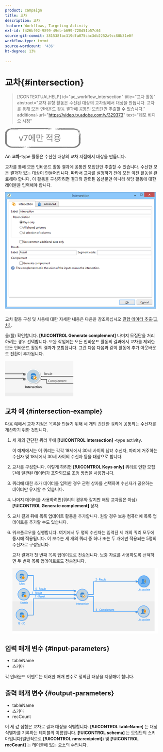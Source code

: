 ```yaml
---
product: campaign
title: 교차
description: 교차
feature: Workflows, Targeting Activity
exl-id: f426bf02-9899-49eb-b699-728d51b57c64
source-git-commit: 381538fac319dfa075cac3db2252a9cc80b31e0f
workflow-type: tm+mt
source-wordcount: '436'
ht-degree: 13%

---
```


# 교차{#intersection}

>[!CONTEXTUALHELP]
>id="ac_workflow_intersection"
>title="교차 활동"
>abstract="교차 유형 활동은 수신된 대상의 교차점에서 대상을 만듭니다. 교차를 통해 모든 인바운드 활동 결과에 공통인 모집단만 추출할 수 있습니다."
>additional-url="https://video.tv.adobe.com/v/329373" text="데모 비디오 시청"


![](../../assets/v7-only.svg)

An **교차**-type 활동은 수신한 대상의 교차 지점에서 대상을 만듭니다.

교차를 통해 모든 인바운드 활동 결과에 공통인 모집단만 추출할 수 있습니다. 수신한 모든 결과가 있는 대상이 만들어집니다. 따라서 교차를 실행하기 전에 모든 이전 활동을 완료해야 합니다. 이 활동을 구성하려면 결과와 관련된 옵션뿐만 아니라 해당 활동에 대한 레이블을 입력해야 합니다.

![](assets/s_user_segmentation_inter.png)

교차 활동 구성 및 사용에 대한 자세한 내용은 다음을 참조하십시오 [결합 데이터 추출(교차)](targeting-data.md#extracting-joint-data--intersection-).

을(를) 확인합니다. **[!UICONTROL Generate complement]** 나머지 모집단을 처리하려는 경우 선택합니다. 보완 작업에는 모든 인바운드 활동의 결과에서 교차를 제외한 모든 인바운드 활동의 결과가 포함됩니다. 그런 다음 다음과 같이 활동에 추가 아웃바운드 전환이 추가됩니다.

![](assets/s_user_segmentation_inter_compl.png)

## 교차 예 {#intersection-example}

다음 예에서 교차 지점은 목록을 만들기 위해 세 개의 간단한 쿼리에 공통되는 수신자를 계산하기 위한 것입니다.

1. 세 개의 간단한 쿼리 후에 **[!UICONTROL Intersection]** -type activity.

   이 예제에서는 이 쿼리는 각각 18세에서 30세 사이의 남녀 수신자, 파리에 거주하는 수신자 및 18세에서 30세 사이의 수신자 등을 대상으로 합니다.

1. 교차를 구성합니다. 이렇게 하려면 **[!UICONTROL Keys only]** 쿼리로 인한 모집단에 일관된 데이터가 포함되므로 조정 방법을 사용합니다.
1. 쿼리에 대한 추가 데이터를 입력한 경우 관련 상자를 선택하여 수신자가 공유하는 데이터만 유지할 수 있습니다.
1. 나머지 데이터를 사용하려면(쿼리의 경우와 같지만 해당 교차점은 아님) **[!UICONTROL Generate complement]** 상자.
1. 교차 결과 뒤에 목록 업데이트 활동을 추가합니다. 원할 경우 보충 컴퓨터에 목록 업데이트를 추가할 수도 있습니다.
1. 워크플로우를 실행합니다. 여기에서 두 명의 수신자는 입력된 세 개의 쿼리 모두에 동시에 적용됩니다. 이 보수는 세 개의 쿼리 중 하나 또는 두 개에만 적용되는 5명의 수신자로 구성됩니다.

   교차 결과가 첫 번째 목록 업데이트로 전송됩니다. 보충 자료를 사용하도록 선택하면 두 번째 목록 업데이트로도 전송됩니다.

   ![](assets/intersection_example.png)

## 입력 매개 변수 {#input-parameters}

* tableName
* 스키마

각 인바운드 이벤트는 이러한 매개 변수로 정의된 대상을 지정해야 합니다.

## 출력 매개 변수 {#output-parameters}

* tableName
* 스키마
* recCount

이 세 값 집합은 교차로 결과 대상을 식별합니다. **[!UICONTROL tableName]** 는 대상 식별자를 기록하는 테이블의 이름입니다. **[!UICONTROL schema]** 는 모집단의 스키마입니다(일반적으로 **[!UICONTROL nms:recipient]**) 및 **[!UICONTROL recCount]** 는 테이블에 있는 요소의 수입니다.
